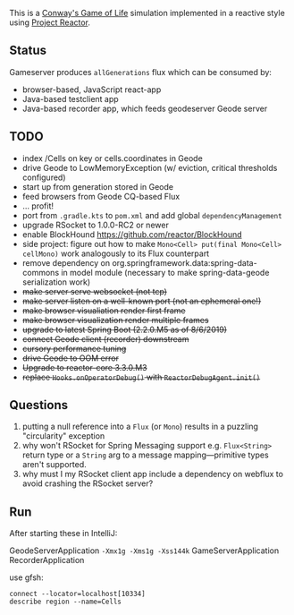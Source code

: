 This is a [Conway's Game of Life](https://en.wikipedia.org/wiki/Conway%27s_Game_of_Life) simulation implemented in a reactive style using [Project Reactor](https://projectreactor.io/).

## Status

Gameserver produces `allGenerations` flux which can be consumed by:

* browser-based, JavaScript react-app
* Java-based testclient app
* Java-based recorder app, which feeds geodeserver Geode server

## TODO

* index /Cells on key or cells.coordinates in Geode
* drive Geode to LowMemoryException (w/ eviction, critical thresholds configured)
* start up from generation stored in Geode 
* feed browsers from Geode CQ-based Flux
* &hellip; profit!
* port from `.gradle.kts` to `pom.xml` and add global `dependencyManagement`
* upgrade RSocket to 1.0.0-RC2 or newer
* enable BlockHound https://github.com/reactor/BlockHound
* side project: figure out how to make `Mono<Cell> put(final Mono<Cell> cellMono)` work analogously to its Flux counterpart
* remove dependency on org.springframework.data:spring-data-commons in model module (necessary to make spring-data-geode serialization work)
* ~~make server serve websocket (not tcp)~~
* ~~make server listen on a well-known port (not an ephemeral one!)~~
* ~~make browser visualiation render first frame~~
* ~~make browser visualization render multiple frames~~
* ~~upgrade to latest Spring Boot (2.2.0.M5 as of 8/6/2019)~~
* ~~connect Geode client (recorder) downstream~~
* ~~cursory performance tuning~~
* ~~drive Geode to OOM error~~
* ~~Upgrade to reactor-core 3.3.0.M3~~
* ~~replace `Hooks.onOperatorDebug()` with `ReactorDebugAgent.init()`~~

## Questions

1. putting a null reference into a `Flux` (or `Mono`) results in a puzzling "circularity" exception
2. why won't RSocket for Spring Messaging support e.g. `Flux<String>` return type or a `String` arg to a message mapping&mdash;primitive types aren't supported.
3. why must I my RSocket client app include a dependency on webflux to avoid crashing the RSocket server?

## Run

After starting these in IntelliJ:

GeodeServerApplication `-Xmx1g -Xms1g -Xss144k`
GameServerApplication
RecorderApplication

use gfsh:

```
connect --locator=localhost[10334]
describe region --name=Cells
```